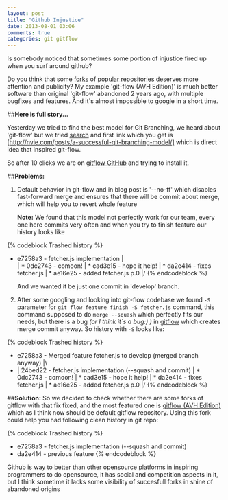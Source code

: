 ```yaml
---
layout: post
title: "Github Injustice"
date: 2013-08-01 03:06
comments: true
categories: git gitflow
---
```


Is somebody noticed that sometimes some portion of injustice fired up when you surf around github? 

Do you think that some [forks](https://github.com/petervanderdoes/gitflow) of [popular repositories](https://github.com/nvie/gitflow) deserves more attention and publicity? My example 'git-flow (AVH Edition)' is much better software than original 'git-flow' abandoned 2 years ago, with multiple bugfixes and features. And it`s almost impossible to google in a short time. 

##**Here is full story...**

Yesterday we tried to find the best model for Git Branching, we heard about 'git-flow' but we tried [search](https://www.google.com/search?q=git+branching+model) and first link which you get is [http://nvie.com/posts/a-successful-git-branching-model/] which is direct idea that inspired git-flow.

So after 10 clicks we are on [gitflow GitHub](https://github.com/nvie/gitflow) and trying to install it. 

<!-- more -->

##**Problems:**

1. Default behavior in git-flow and in blog post is '--no-ff' which disables fast-forward merge and ensures that there will be commit about merge, which will help you to revert whole feature
	
	**Note:** We found that this model not perfectly work for our team, every one here commits very often and when you try to finish feature our history looks like

{% codeblock Trashed history %}
*   e7258a3 - fetcher.js implementation
|\
| * 0dc2743 - comoon!
| * cad3e15 - hope it help!
| * da2e414 - fixes fetcher.js
| * ae16e25 - added fetcher.js p.0
|/
{% endcodeblock %}
	
	And we wanted it be just one commit in 'develop' branch.

2. After some googling and looking into git-flow codebase we found ``-S`` parameter for ``git flow feature finish -S fetcher.js`` command, this command supposed to do ``merge --squash`` which perfectly fits our needs, but there is a bug _(or I think it`s a bug:) )_ in [gitflow](https://github.com/nvie/gitflow) which creates merge commit anyway. So history with ``-S`` looks like:

{% codeblock Trashed history %}
*   e7258a3 - Merged feature fetcher.js to develop (merged branch anyway)
|\
* | 24bed22 - fetcher.js implementation (--squash and commit)
| * 0dc2743 - comoon!
| * cad3e15 - hope it help!
| * da2e414 - fixes fetcher.js
| * ae16e25 - added fetcher.js p.0
|/
{% endcodeblock %}


##**Solution:**
So we decided to check whether there are some forks of gitflow with that fix fixed, and the most featured one is [gitflow (AVH Edition)](https://github.com/petervanderdoes/gitflow) which as I think now should be default gitflow repository. Using this fork could help you had following clean history in git repo:

{% codeblock Trashed history %}
* e7258a3 - fetcher.js implementation (--squash and commit)
* da2e414 - previous feature
{% endcodeblock %}

Github is way to better than other opensource platforms in inspiring programmers to do opensource, it has social and competition aspects in it, but I think sometime it lacks some visibility of succesfull forks in shine of abandoned origins

	

